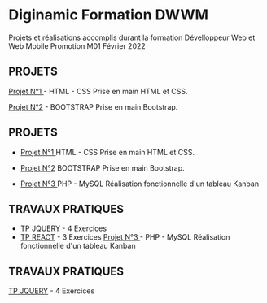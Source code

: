 Diginamic Formation DWWM
=
Projets et réalisations accomplis durant la formation Dévelloppeur Web et Web Mobile Promotion M01 Février 2022
 
PROJETS
-
[Projet N°1 ](https://github.com/mikaeltrilles/Formation-Diginamic-DWWM-2022/tree/main/Projet01-HTML-CSS) - HTML - CSS Prise en main HTML et CSS.

[Projet N°2](https://github.com/mikaeltrilles/Formation-Diginamic-DWWM-2022/tree/main/Projet02-Bootstrap) - BOOTSTRAP Prise en main Bootstrap.

## PROJETS

- [Projet N°1 ](https://github.com/mikaeltrilles/Formation-Diginamic-DWWM-2022/tree/main/Projet01-HTML-CSS) HTML - CSS Prise en main HTML et CSS.

- [Projet N°2](https://github.com/mikaeltrilles/Formation-Diginamic-DWWM-2022/tree/main/Projet02-Bootstrap) BOOTSTRAP Prise en main Bootstrap.

- [Projet N°3 ](https://github.com/mikaeltrilles/Formation-Diginamic-DWWM-2022/tree/main/Projet03-PHP-MySQL) PHP - MySQL Réalisation fonctionnelle d'un tableau Kanban

## TRAVAUX PRATIQUES

- [TP JQUERY](https://github.com/mikaeltrilles/Formation-Diginamic-DWWM-2022/tree/main/TRAVAUX/TP-JQUERY) - 4 Exercices
- [TP REACT](https://github.com/mikaeltrilles/Formation-Diginamic-DWWM-2022/tree/main/TRAVAUX/REACT) - 3 Exercices
[Projet N°3 ](https://github.com/mikaeltrilles/Formation-Diginamic-DWWM-2022/tree/main/Projet03-PHP-MySQL) - PHP - MySQL  Réalisation fonctionnelle d'un tableau Kanban

## TRAVAUX PRATIQUES
[TP JQUERY](https://github.com/mikaeltrilles/Formation-Diginamic-DWWM-2022/tree/main/TRAVAUX/TP-JQUERY) - 4 Exercices
